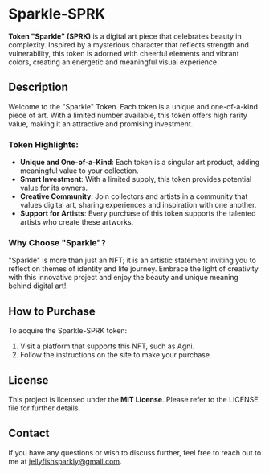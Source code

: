 # Sparkle-SPRK  

**Token "Sparkle" (SPRK)** is a digital art piece that celebrates beauty in complexity. Inspired by a mysterious character that reflects strength and vulnerability, this token is adorned with cheerful elements and vibrant colors, creating an energetic and meaningful visual experience.  

## Description  
Welcome to the "Sparkle" Token. Each token is a unique and one-of-a-kind piece of art. With a limited number available, this token offers high rarity value, making it an attractive and promising investment.  

### Token Highlights:  
- **Unique and One-of-a-Kind**: Each token is a singular art product, adding meaningful value to your collection.  
- **Smart Investment**: With a limited supply, this token provides potential value for its owners.  
- **Creative Community**: Join collectors and artists in a community that values digital art, sharing experiences and inspiration with one another.  
- **Support for Artists**: Every purchase of this token supports the talented artists who create these artworks.  

### Why Choose "Sparkle"?  
"Sparkle" is more than just an NFT; it is an artistic statement inviting you to reflect on themes of identity and life journey. Embrace the light of creativity with this innovative project and enjoy the beauty and unique meaning behind digital art!  

## How to Purchase  
To acquire the Sparkle-SPRK token:  
1. Visit a platform that supports this NFT, such as Agni.  
2. Follow the instructions on the site to make your purchase.  

## License  
This project is licensed under the **MIT License**. Please refer to the LICENSE file for further details.  

## Contact  
If you have any questions or wish to discuss further, feel free to reach out to me at [jellyfishsparkly@gmail.com](mailto:jellyfishsparkly@gmail.com).  
